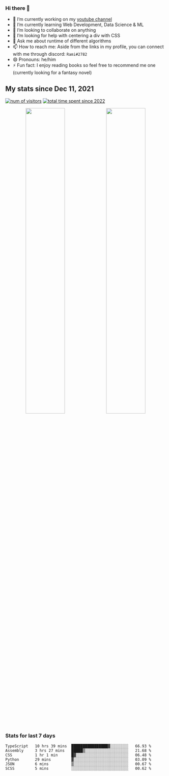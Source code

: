 ### Hi there 👋
- 🔭 I’m currently working on my [youtube channel](https://www.youtube.com/channel/UCf9CoIzXxFcwlwaNuN5_1BQ)
- 🌱 I’m currently learning Web Development, Data Science & ML
- 👯 I’m looking to collaborate on anything
- 🤔 I’m looking for help with centering a div with CSS
- 💬 Ask me about runtime of different algorithms
- 📫 How to reach me: Aside from the links in my profile, you can connect with me through discord: `Rami#2782`
- 😄 Pronouns: he/him
- ⚡ Fun fact: I enjoy reading books so feel free to recommend me one (currently looking for a fantasy novel)
<!--
[![Readme Card](https://github-readme-stats.vercel.app/api/pin/?username=psycho-baller&repo=psycho-baller)](https://github.com/psycho-baller/psycho-baller)
-->

## My stats since Dec 11, 2021
[![num of visitors](https://visitor-badge.glitch.me/badge?page_id=psycho-baller.visitor-badge&left_text=Hello%20visitor%20number&style=flat-square)](https://www.youtube.com/watch?v=dQw4w9WgXcQ)
[![total time spent since 2022](https://wakatime.com/badge/user/33addb7e-f5e6-470b-a55b-0a8babc62ebb.svg?style=flat-square)](https://wakatime.com/@psychoballer)
<p float="left" align="center">
  <img src="https://github-readme-stats.vercel.app/api?username=psycho-baller&show_icons=true&count_private=true&hide_border=true&include_all_commits=true&theme=blue-green" width="49.5%" />
  <img src="https://github-readme-stats.vercel.app/api/top-langs/?username=psycho-baller&layout=compact&langs_count=6&theme=blue-green&hide_border=true" width="49.5%" /> 
</p>

### Stats for last 7 days
<!--START_SECTION:waka-->

```text
TypeScript   10 hrs 39 mins  ████████████████▓░░░░░░░░   66.93 %
Assembly     3 hrs 27 mins   █████▒░░░░░░░░░░░░░░░░░░░   21.68 %
CSS          1 hr 1 min      █▓░░░░░░░░░░░░░░░░░░░░░░░   06.48 %
Python       29 mins         ▓░░░░░░░░░░░░░░░░░░░░░░░░   03.09 %
JSON         6 mins          ▒░░░░░░░░░░░░░░░░░░░░░░░░   00.67 %
SCSS         5 mins          ░░░░░░░░░░░░░░░░░░░░░░░░░   00.62 %
```

<!--END_SECTION:waka-->

